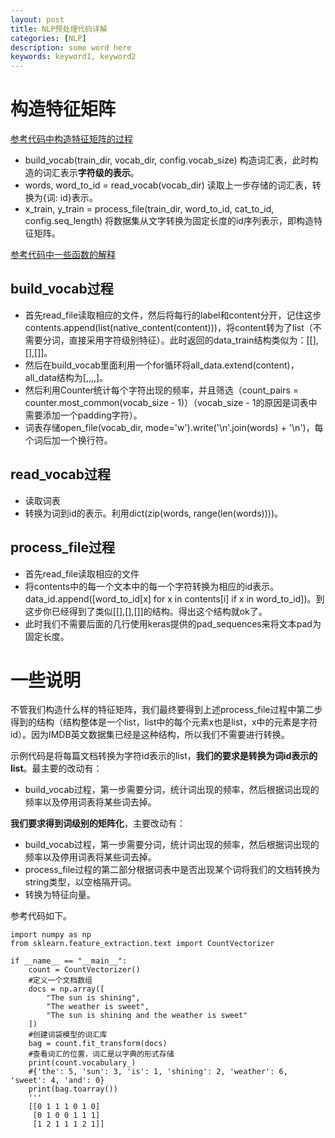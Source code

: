 ```yaml
---
layout: post
title: NLP预处理代码详解
categories: [NLP]
description: some word here
keywords: keyword1, keyword2
---
```


# 构造特征矩阵

[参考代码中构造特征矩阵的过程](https://github.com/gaussic/text-classification-cnn-rnn/blob/155e27b4dac6fedca9e5ed909fd2465a2d54ea74/run_cnn.py)

* build\_vocab(train\_dir, vocab\_dir, config\.vocab\_size) 构造词汇表，此时构造的词汇表示**字符级的表示**。
* words, word\_to\_id = read\_vocab(vocab\_dir) 读取上一步存储的词汇表，转换为\{词: id\}表示。
* x\_train, y\_train = process\_file(train\_dir, word\_to\_id, cat\_to\_id, config\.seq\_length) 将数据集从文字转换为固定长度的id序列表示，即构造特征矩阵。

[参考代码中一些函数的解释](https://github.com/gaussic/text-classification-cnn-rnn/blob/155e27b4dac6fedca9e5ed909fd2465a2d54ea74/data/cnews_loader.py)

## build\_vocab过程

* 首先read\_file读取相应的文件，然后将每行的label和content分开，记住这步contents\.append(list(native\_content(content)))，将content转为了list（不需要分词，直接采用字符级别特征）。此时返回的data\_train结构类似为：\[\[\],\[\],\[\]\]。
* 然后在build\_vocab里面利用一个for循环将all\_data.extend(content)，all\_data结构为\[,,,,\]。
* 然后利用Counter统计每个字符出现的频率，并且筛选（count\_pairs = counter\.most\_common(vocab\_size - 1)）（vocab\_size - 1的原因是词表中需要添加一个padding字符）。
* 词表存储open\_file(vocab\_dir, mode='w').write('\n'\.join(words) + '\n')，每个词后加一个换行符。

## read\_vocab过程

* 读取词表
* 转换为词到id的表示。利用dict(zip(words, range(len(words))))。

## process\_file过程

* 首先read\_file读取相应的文件
* 将contents中的每一个文本中的每一个字符转换为相应的id表示。data\_id.append(\[word\_to\_id\[x\] for x in contents\[i\] if x in word\_to\_id\])。到这步你已经得到了类似\[\[\],\[\],\[\]\]的结构。得出这个结构就ok了。
* 此时我们不需要后面的几行使用keras提供的pad\_sequences来将文本pad为固定长度。

# 一些说明

不管我们构造什么样的特征矩阵，我们最终要得到上述process\_file过程中第二步得到的结构（结构整体是一个list，list中的每个元素x也是list，x中的元素是字符id）。因为IMDB英文数据集已经是这种结构，所以我们不需要进行转换。

示例代码是将每篇文档转换为字符id表示的list，**我们的要求是转换为词id表示的list**。最主要的改动有：

* build\_vocab过程，第一步需要分词，统计词出现的频率，然后根据词出现的频率以及停用词表将某些词去掉。

**我们要求得到词级别的矩阵化**，主要改动有：

* build\_vocab过程，第一步需要分词，统计词出现的频率，然后根据词出现的频率以及停用词表将某些词去掉。
* process\_file过程的第二部分根据词表中是否出现某个词将我们的文档转换为string类型，以空格隔开词。
* 转换为特征向量。

参考代码如下。

```
import numpy as np
from sklearn.feature_extraction.text import CountVectorizer
 
if __name__ == "__main__":
    count = CountVectorizer()
    #定义一个文档数组
    docs = np.array([
        "The sun is shining",
        "The weather is sweet",
        "The sun is shining and the weather is sweet"
    ])
    #创建词袋模型的词汇库
    bag = count.fit_transform(docs)
    #查看词汇的位置，词汇是以字典的形式存储
    print(count.vocabulary_)
    #{'the': 5, 'sun': 3, 'is': 1, 'shining': 2, 'weather': 6, 'sweet': 4, 'and': 0}
    print(bag.toarray())
    '''
    [[0 1 1 1 0 1 0]
     [0 1 0 0 1 1 1]
     [1 2 1 1 1 2 1]]
```

